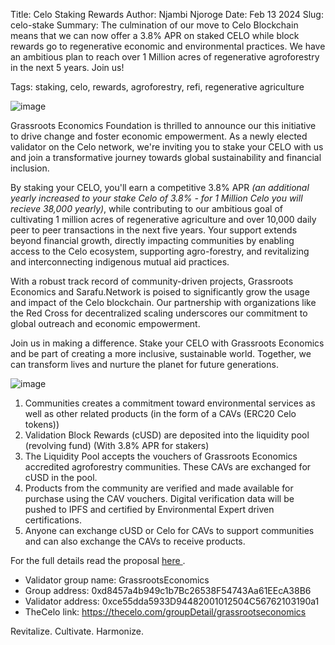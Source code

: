 Title: Celo Staking Rewards
Author: Njambi Njoroge
Date: Feb 13 2024
Slug: celo-stake
Summary: The culmination of our move to Celo Blockchain means that we can now offer a 3.8% APR on staked CELO while block rewards go to regenerative economic and environmental practices. We have an ambitious plan to reach over 1 Million acres of regenerative agroforestry in the next 5 years. Join us!

Tags: staking, celo, rewards, agroforestry, refi, regenerative agriculture

![image](images/blog/celo-stake1.webp)

Grassroots Economics Foundation is thrilled to announce our this initiative to drive change and foster economic empowerment. As a newly elected validator on the Celo network, we're inviting you to stake your CELO with us and join a transformative journey towards global sustainability and financial inclusion.

By staking your CELO, you'll earn a competitive 3.8% APR *(an additional yearly increased to your stake Celo of 3.8% - for 1 Million Celo you will recieve 38,000 yearly)*, while contributing to our ambitious goal of cultivating 1 million acres of regenerative agriculture and over 10,000 daily peer to peer transactions in the next five years. Your support extends beyond financial growth, directly impacting communities by enabling access to the Celo ecosystem, supporting agro-forestry, and revitalizing and interconnecting indigenous mutual aid practices.

With a robust track record of community-driven projects, Grassroots Economics and Sarafu.Network is poised to significantly grow the usage and impact of the Celo blockchain. Our partnership with organizations like the Red Cross for decentralized scaling underscores our commitment to global outreach and economic empowerment.

Join us in making a difference. Stake your CELO with Grassroots Economics and be part of creating a more inclusive, sustainable world. Together, we can transform lives and nurture the planet for future generations.

![image](images/blog/celo-stake2.webp)

1. Communities creates a commitment toward environmental services as well as other related products (in the form of a CAVs (ERC20 Celo tokens))
1. Validation Block Rewards (cUSD) are deposited into the liquidity pool (revolving fund) (With 3.8% APR for stakers) 
1. The Liquidity Pool accepts the vouchers of Grassroots Economics accredited agroforestry communities. These CAVs are exchanged for cUSD in the pool. 
1. Products from the community are verified and made available for purchase using the CAV vouchers. Digital verification data will be pushed to IPFS and certified by Environmental Expert driven certifications.
1. Anyone can exchange cUSD or Celo for CAVs to support communities and can also exchange the CAVs to receive products. 

For the full details read the proposal <a class="pdf-download" href="https://github.com/grassrootseconomics/org-website/blob/master/content/pdfs-downloadable/Celo_Staking_Proposal-GrassEcon.pdf"> here </a>. 

* Validator group name: GrassrootsEconomics 
* Group address: 0xd8457a4b949c1b7Bc26538F54743Aa61EEcA38B6 
* Validator address: 0xce55dda5933D94482001012504C56762103190a1 
* TheCelo link: https://thecelo.com/groupDetail/grassrootseconomics 

Revitalize. Cultivate. Harmonize.